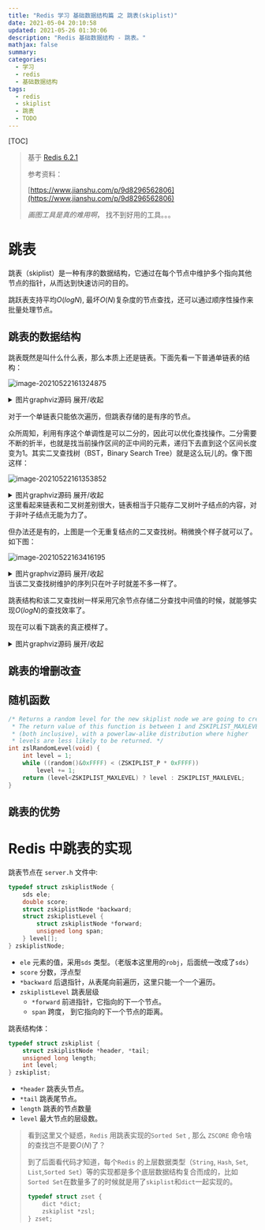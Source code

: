```yaml
---
title: "Redis 学习 基础数据结构篇 之 跳表(skiplist)"
date: 2021-05-04 20:10:58
updated: 2021-05-26 01:30:06
description: "Redis 基础数据结构 - 跳表。"
mathjax: false
summary:
categories:
  - 学习
  - redis
  - 基础数据结构
tags:
  - redis
  - skiplist
  - 跳表
  - TODO
---
```


[TOC]

> 基于 [Redis 6.2.1](https://github.com/redis/redis/tree/6.2.1)
>
> 参考资料：
>
> [https://www.jianshu.com/p/9d8296562806](https://www.jianshu.com/p/9d8296562806)
>
> *画图工具是真的难用啊*， 找不到好用的工具。。。

# 跳表

跳表（skiplist）是一种有序的数据结构，它通过在每个节点中维护多个指向其他节点的指针，从而达到快速访问的目的。

跳跃表支持平均$O(log N)$, 最坏$O(N)$复杂度的节点查找，还可以通过顺序性操作来批量处理节点。

## 跳表的数据结构

跳表既然是叫什么什么表，那么本质上还是链表。下面先看一下普通单链表的结构：

![image-20210522161324875](https://cdn.jsdelivr.net/gh/tabris233/cdn-assets/PicGo/2021/05/22/20210522161324.png)

<details><summary>图片graphviz源码 展开/收起</summary>
```graphviz
digraph link {
  rankdir = LR;  //让图片横过来
  node[shape = record]; //record形状是专门用来做类似”结构体“的东西的
  1[label = "{1|}"];//每个的'|'都是一列
  2[label = "{2|}"];
  3[label = "{3|}"];
  4[label = "{4|}"];
  5[label = "{5|}"];
  6[label = "{6|}"];
  7[label = "{7|}"];
  8[label = "{8|NULL}"];
  1->2:w;
  2->3:w;
  3->4:w;
  4->5:w;
  5->6:w;
  6->7:w;
  7->8:w;
}
```
</details>

对于一个单链表只能依次遍历，但跳表存储的是有序的节点。

众所周知，利用有序这个单调性是可以二分的，因此可以优化查找操作。二分需要不断的折半，也就是找当前操作区间的正中间的元素，递归下去直到这个区间长度变为1。其实二叉查找树（BST，Binary Search Tree）就是这么玩儿的。像下图这样：

![image-20210522161353852](https://cdn.jsdelivr.net/gh/tabris233/cdn-assets/PicGo/2021/05/22/20210522161353.png)

<details><summary>图片graphviz源码 展开/收起</summary>
```graphviz
digraph G{
  graph [ordering="out"];
  4 -> 2;
  4 -> 6;
  2 -> 1;
  2 -> 3;
  6 -> 5;
  6 -> 7;
}
```
</details>
这里看起来链表和二叉树差别很大，链表相当于只能存二叉树叶子结点的内容，对于非叶子结点无能为力了。

但办法还是有的，上图是一个无重复结点的二叉查找树。稍微换个样子就可以了。如下图：

![image-20210522163416195](https://cdn.jsdelivr.net/gh/tabris233/cdn-assets/PicGo/2021/05/22/20210522163416.png)

<details><summary>图片graphviz源码 展开/收起</summary>
```graphviz
digraph G{
  graph [ordering="out"];
  l11[label = "1"];
  l21[label = "1"];
  l31[label = "1"];
  l41[label = "1"];
  l25[label = "5"];
  l33[label = "3"];
  l35[label = "5"];
  l42[label = "2"];
  l43[label = "3"];
  l44[label = "4"];
  l45[label = "5"];
  l46[label = "6"];
  l47[label = "7"];
  l11->l21;
  l11->l25;
  l21->l31;
  l21->l33;
  l25->l35;
  l25->l47;
  l31->l41;
  l31->l42;
  l33->l43;
  l33->l44;
  l35->l45;
  l35->l46;
}
```
</details>
当该二叉查找树维护的序列只在叶子时就差不多一样了。

跳表结构和该二叉查找树一样采用冗余节点存储二分查找中间值的时候，就能够实现$O(log N)$的查找效率了。

现在可以看下跳表的真正模样了。

<details><summary>图片graphviz源码 展开/收起</summary>
```graphviz
digraph link {
    rankdir = LR;  //让图片横过来
    node[shape = record];//record形状是专门用来做类似”结构体“的东西的
    1[label = "{1|}"];//每个的'|'都是一列
    2[label = "{2|}"];
    3[label = "{3|}"];
    4[label = "{4|}"];
    5[label = "{5|}"];
    6[label = "{6|}"];
    7[label = "{7|}"];
    8[label = "{8|NULL}"];
    1->2:w;
    2->3:w;
    3->4:w;
    4->5:w;
    5->6:w;
    6->7:w;
    7->8:w;
}
```
</details>


## 跳表的增删改查



## 随机函数

```c
/* Returns a random level for the new skiplist node we are going to create.
 * The return value of this function is between 1 and ZSKIPLIST_MAXLEVEL
 * (both inclusive), with a powerlaw-alike distribution where higher
 * levels are less likely to be returned. */
int zslRandomLevel(void) {
    int level = 1;
    while ((random()&0xFFFF) < (ZSKIPLIST_P * 0xFFFF))
        level += 1;
    return (level<ZSKIPLIST_MAXLEVEL) ? level : ZSKIPLIST_MAXLEVEL;
}
```



## 跳表的优势

# Redis 中跳表的实现

跳表节点在 `server.h` 文件中:

```c
typedef struct zskiplistNode {
    sds ele;
    double score;
    struct zskiplistNode *backward;
    struct zskiplistLevel {
        struct zskiplistNode *forward;
        unsigned long span;
    } level[];
} zskiplistNode;
```

-   `ele` 元素的值，采用`sds` 类型。（老版本这里用的`robj`，后面统一改成了`sds`）
-   `score` 分数，浮点型
-   `*backward` 后退指针，从表尾向前遍历，这里只能一个一个遍历。
-   `zskiplistLevel` 跳表层级
    -   `*forward` 前进指针，它指向的下一个节点。
    -   `span` 跨度， 到它指向的下一个节点的距离。

跳表结构体：

```c
typedef struct zskiplist {
    struct zskiplistNode *header, *tail;
    unsigned long length;
    int level;
} zskiplist;
```

-   `*header` 跳表头节点。
-   `*tail` 跳表尾节点。
-   `length` 跳表的节点数量
-   `level` 最大节点的层级数。

>   看到这里又个疑惑，`Redis` 用跳表实现的`Sorted Set` , 那么 `ZSCORE` 命令啥的查找岂不是要$O(N)$了？
>
>   到了后面看代码才知道，每个`Redis` 的上层数据类型（`String`, `Hash`, `Set`, `List`,`Sorted Set`）等的实现都是多个底层数据结构复合而成的，比如`Sorted Set`在数量多了的时候就是用了`skiplist`和`dict`一起实现的。
>
>   ```c
>   typedef struct zset {
>       dict *dict;
>       zskiplist *zsl;
>   } zset;
>   ```
